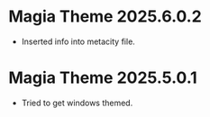 # Magia Theme 2025.6.0.2

- Inserted info into metacity file.

# Magia Theme 2025.5.0.1

- Tried to get windows themed.